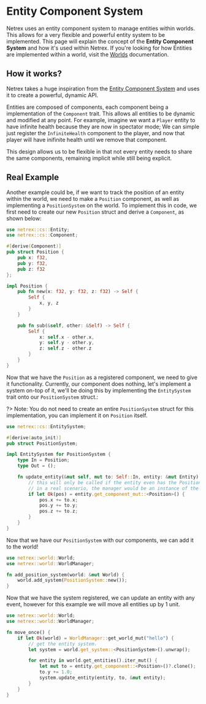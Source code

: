 # Entity Component System
Netrex uses an entity component system to manage entities within worlds. This allows for a very flexible and powerful entity system to be implemented. This page will explain the concept of
the **Entity Component System** and how it's used within Netrex. If you're looking for how Entities are implemented within a world, visit the [Worlds](/worlds/README.md) documentation.

## How it works?
Netrex takes a huge inspiration from the [Entity Component System](https://en.wikipedia.org/wiki/Entity_component_system) and uses it to create a powerful, dynamic API.

Entities are composed of components, each component being a implementation of the `Component` trait. This allows all entities to be dynamic and modified at any point.
For example, imagine we want a `Player` entity to have infinite health because they are now in spectator mode; We can simple just register the `InfiniteHealth` component to the player,
and now that player will have inifinite health until we remove that component.

This design allows us to be flexible in that not every entity needs to share the same components, remaining implicit while still being explicit.

## Real Example
Another example could be, if we want to track the position of an entity within the world, we need to make a `Position` component, as well as implementing a `PositionSystem` on the world.
To implement this in code, we first need to create our new `Position` struct and derive a `Component`, as shown below:
```rust
use netrex::cs::Entity;
use netrex::cs::Component;

#[derive(Component)]
pub struct Position {
	pub x: f32,
	pub y: f32,
	pub z: f32
};

impl Position {
	pub fn new(x: f32, y: f32, z: f32) -> Self {
		Self {
			x, y, z
		}
	}

	pub fn sub(&self, other: &Self) -> Self {
		Self {
			x: self.x - other.x,
			y: self.y - other.y,
			z: self.z - other.z
		}
	}
}
```
Now that we have the `Position` as a registered component, we need to give it functionality.
Currently, our component does nothing, let's implement a system on-top of it, we'll be doing this by implementing the `EntitySystem` trait onto our `PositionSystem` struct.:

?> Note: You do not need to create an entire `PositionSystem` struct for this implementation, you can implement it on `Position` itself.

```rust
use netrex::cs::EntitySystem;

#[derive(auto_init)]
pub struct PositionSystem;

impl EntitySystem for PositionSystem {
	type In = Position;
	type Out = ();

	fn update_entity(&mut self, mut to: Self::In, entity: &mut Entity) -> Self::Out {
		// this will only be called if the entity even has the Position Component.
		// in a real scenario, the manager would be an instance of the world.
		if let Ok(pos) = entity.get_component_mut::<Position>() {
			pos.x += to.x;
			pos.y += to.y;
			pos.z += to.z;
		}
	}
}
```

Now that we have our `PositionSystem` with our components, we can add it to the world!
```rust
use netrex::world::World;
use netrex::world::WorldManager;

fn add_position_system(world: &mut World) {
	world.add_system(PositionSystem::new());
}
```
Now that we have the system registered, we can update an entity with any event, however for this example we will move all entities up by 1 unit.
```rust
use netrex::world::World;
use netrex::world::WorldManager;

fn move_once() {
	if let Ok(world) = WorldManager::get_world_mut("hello") {
		// get the entity system.
		let system = world.get_system::<PositionSystem>().unwrap();

		for entity in world.get_entities().iter_mut() {
			let mut to = entity.get_component::<Position>()?.clone();
			to.y += 1.0;
			system.update_entity(entity, to, &mut entity);
		}
	}
}
```
